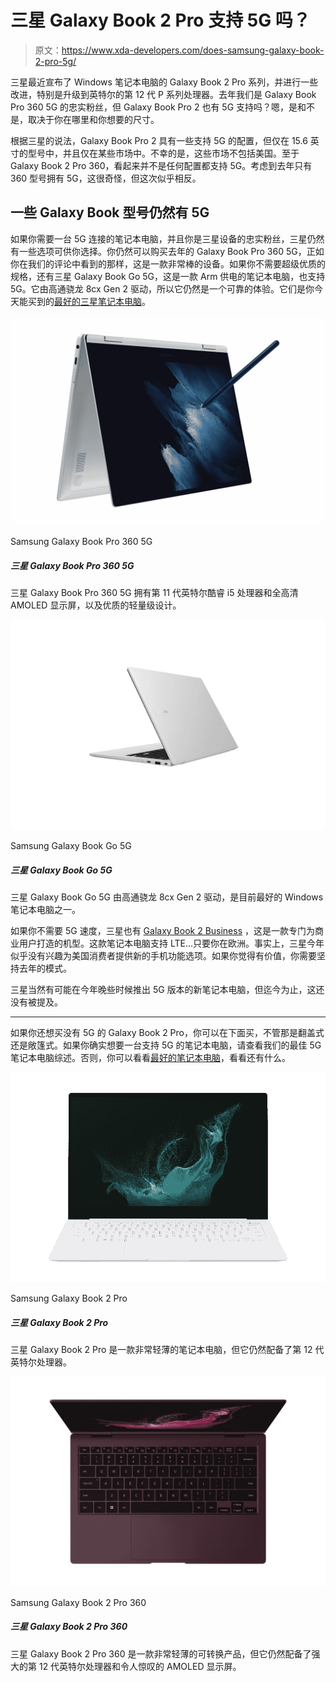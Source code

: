 # 三星 Galaxy Book 2 Pro 支持 5G 吗？

> 原文：<https://www.xda-developers.com/does-samsung-galaxy-book-2-pro-5g/>

三星最近宣布了 Windows 笔记本电脑的 Galaxy Book 2 Pro 系列，并进行一些改进，特别是升级到英特尔的第 12 代 P 系列处理器。去年我们是 Galaxy Book Pro 360 5G 的忠实粉丝，但 Galaxy Book Pro 2 也有 5G 支持吗？嗯，是和不是，取决于你在哪里和你想要的尺寸。

根据三星的说法，Galaxy Book Pro 2 具有一些支持 5G 的配置，但仅在 15.6 英寸的型号中，并且仅在某些市场中。不幸的是，这些市场不包括美国。至于 Galaxy Book 2 Pro 360，看起来并不是任何配置都支持 5G。考虑到去年只有 360 型号拥有 5G，这很奇怪，但这次似乎相反。

## 一些 Galaxy Book 型号仍然有 5G

如果你需要一台 5G 连接的笔记本电脑，并且你是三星设备的忠实粉丝，三星仍然有一些选项可供你选择。你仍然可以购买去年的 Galaxy Book Pro 360 5G，正如你在我们的评论中看到的那样，这是一款非常棒的设备。如果你不需要超级优质的规格，还有三星 Galaxy Book Go 5G，这是一款 Arm 供电的笔记本电脑，也支持 5G。它由高通骁龙 8cx Gen 2 驱动，所以它仍然是一个可靠的体验。它们是你今天能买到的[最好的三星笔记本电脑](https://www.xda-developers.com/best-samsung-galaxy-laptops/)。

 <picture>![For those who want an ultra-portable laptop, the Samsung Galaxy Book Pro 360 5G is stellar. 5G support makes this fantastic laptop even better for on-the-go workers.](img/7791144205d725366799cf77809d3b6a.png)</picture> 

Samsung Galaxy Book Pro 360 5G

##### 三星 Galaxy Book Pro 360 5G

三星 Galaxy Book Pro 360 5G 拥有第 11 代英特尔酷睿 i5 处理器和全高清 AMOLED 显示屏，以及优质的轻量级设计。

 <picture>![The Samsung Galaxy Book Go 5G is one of the cheapest ways to get 5G support on a laptop, and it has solid performance, too.](img/9790df3acefdb9cf95fcd3a3e2233af3.png)</picture> 

Samsung Galaxy Book Go 5G

##### 三星 Galaxy Book Go 5G

三星 Galaxy Book Go 5G 由高通骁龙 8cx Gen 2 驱动，是目前最好的 Windows 笔记本电脑之一。

如果你不需要 5G 速度，三星也有 [Galaxy Book 2 Business](https://www.xda-developers.com/samsung-galaxy-book-2-business/) ，这是一款专门为商业用户打造的机型。这款笔记本电脑支持 LTE...只要你在欧洲。事实上，三星今年似乎没有兴趣为美国消费者提供新的手机功能选项。如果你觉得有价值，你需要坚持去年的模式。

三星当然有可能在今年晚些时候推出 5G 版本的新笔记本电脑，但迄今为止，这还没有被提及。

* * *

如果你还想买没有 5G 的 Galaxy Book 2 Pro，你可以在下面买，不管那是翻盖式还是敞篷式。如果你确实想要一台支持 5G 的笔记本电脑，请查看我们的最佳 5G 笔记本电脑综述。否则，你可以看看[最好的笔记本电脑](https://www.xda-developers.com/best-laptops/)，看看还有什么。

 <picture>![The Samsung Galaxy Book 2 Pro takes everything its predecessor did and makes it better. It has more performance, a brighter display, and a better webcam, and it's just a fantastic lightweight laptop.](img/68b21ae5dec82cf7966d2c79fe4a325b.png)</picture> 

Samsung Galaxy Book 2 Pro

##### 三星 Galaxy Book 2 Pro

三星 Galaxy Book 2 Pro 是一款非常轻薄的笔记本电脑，但它仍然配备了第 12 代英特尔处理器。

 <picture>![The Samsung Galaxy Book 2 Pro 360 is an impressively thin convertible laptop with top-tier performance and a stunning AMOLED display.](img/3efbdcbc3b3e54befc448b6aac0791c1.png)</picture> 

Samsung Galaxy Book 2 Pro 360

##### 三星 Galaxy Book 2 Pro 360

三星 Galaxy Book 2 Pro 360 是一款非常轻薄的可转换产品，但它仍然配备了强大的第 12 代英特尔处理器和令人惊叹的 AMOLED 显示屏。